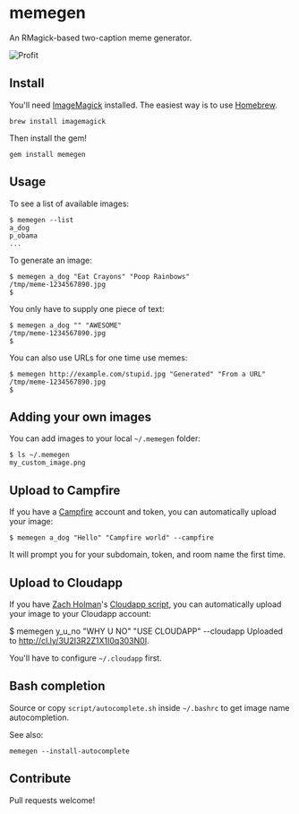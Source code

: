 # memegen

An RMagick-based two-caption meme generator.

![Profit](https://github.com/cmdrkeene/memegen/raw/master/example.jpg)

## Install

You'll need [ImageMagick](http://www.imagemagick.org/script/index.php) installed.
The easiest way is to use [Homebrew](https://github.com/mxcl/homebrew).

    brew install imagemagick
    
Then install the gem!

    gem install memegen

## Usage

To see a list of available images:

    $ memegen --list
    a_dog
    p_obama
    ...
    
To generate an image:

    $ memegen a_dog "Eat Crayons" "Poop Rainbows"
    /tmp/meme-1234567890.jpg
    $ 
    
You only have to supply one piece of text:

    $ memegen a_dog "" "AWESOME"
    /tmp/meme-1234567890.jpg
    $

You can also use URLs for one time use memes:

    $ memegen http://example.com/stupid.jpg "Generated" "From a URL"
    /tmp/meme-1234567890.jpg
    $
    
## Adding your own images

You can add images to your local `~/.memegen` folder:

    $ ls ~/.memegen
    my_custom_image.png
    
## Upload to Campfire

If you have a [Campfire](http://campfirenow.com/) account and token, you can automatically upload your image:

    $ memegen a_dog "Hello" "Campfire world" --campfire
    
It will prompt you for your subdomain, token, and room name the first time.

## Upload to Cloudapp

If you have [Zach Holman](https://github.com/holman/)'s [Cloudapp
script](https://github.com/holman/dotfiles/blob/master/bin/cloudapp), you can
automatically upload your image to your Cloudapp account:

   $ memegen y_u_no "WHY U NO" "USE CLOUDAPP" --cloudapp
   Uploaded to http://cl.ly/3U2I3R2Z1X1I0q303N0I. 

You'll have to configure `~/.cloudapp` first.

## Bash completion

Source or copy `script/autocomplete.sh` inside `~/.bashrc` to get image name autocompletion.

See also:

    memegen --install-autocomplete

## Contribute

Pull requests welcome!
